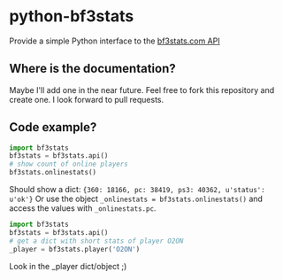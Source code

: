 python-bf3stats
===============
Provide a simple Python interface to the [bf3stats.com API](http://bf3stats.com/api)

Where is the documentation?
---------------------------
Maybe I'll add one in the near future.
Feel free to fork this repository and create one. I look forward to pull requests.

Code example?
-------------
```python
import bf3stats
bf3stats = bf3stats.api()
# show count of online players
bf3stats.onlinestats()
```
Should show a dict:
``` {360: 18166, pc: 38419, ps3: 40362, u'status': u'ok'} ```
Or use the object ``` _onlinestats = bf3stats.onlinestats() ``` and access the values with ``` _onlinestats.pc ```.

```python
import bf3stats
bf3stats = bf3stats.api()
# get a dict with short stats of player O2ON
_player = bf3stats.player('O2ON')
```
Look in the _player dict/object ;)
